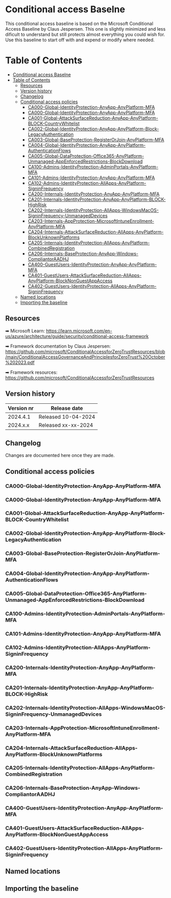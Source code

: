 # Conditional access Baselne

This conditional access baseline is based on the Microsoft Conditional Access Baseline by Claus Jespersen. This one is slightly minimized and less dificult to understand but still protects almost everything you could wish for. Use this baseline to start off with and expend or modify where needed.


# Table of Contents
- [Conditional access Baselne](#conditional-access-baselne)
- [Table of Contents](#table-of-contents)
  - [Resources](#resources)
  - [Version history](#version-history)
  - [Changelog](#changelog)
  - [Conditional access policies](#conditional-access-policies)
    - [CA000-Global-IdentityProtection-AnyApp-AnyPlatform-MFA](#ca000-global-identityprotection-anyapp-anyplatform-mfa)
    - [CA000-Global-IdentityProtection-AnyApp-AnyPlatform-MFA](#ca000-global-identityprotection-anyapp-anyplatform-mfa-1)
    - [CA001-Global-AttackSurfaceReduction-AnyApp-AnyPlatform-BLOCK-CountryWhitelist](#ca001-global-attacksurfacereduction-anyapp-anyplatform-block-countrywhitelist)
    - [CA002-Global-IdentityProtection-AnyApp-AnyPlatform-Block-LegacyAuthentication](#ca002-global-identityprotection-anyapp-anyplatform-block-legacyauthentication)
    - [CA003-Global-BaseProtection-RegisterOrJoin-AnyPlatform-MFA](#ca003-global-baseprotection-registerorjoin-anyplatform-mfa)
    - [CA004-Global-IdentityProtection-AnyApp-AnyPlatform-AuthenticationFlows](#ca004-global-identityprotection-anyapp-anyplatform-authenticationflows)
    - [CA005-Global-DataProtection-Office365-AnyPlatform-Unmanaged-AppEnforcedRestrictions-BlockDownload](#ca005-global-dataprotection-office365-anyplatform-unmanaged-appenforcedrestrictions-blockdownload)
    - [CA100-Admins-IdentityProtection-AdminPortals-AnyPlatform-MFA](#ca100-admins-identityprotection-adminportals-anyplatform-mfa)
    - [CA101-Admins-IdentityProtection-AnyApp-AnyPlatform-MFA](#ca101-admins-identityprotection-anyapp-anyplatform-mfa)
    - [CA102-Admins-IdentityProtection-AllApps-AnyPlatform-SigninFrequency](#ca102-admins-identityprotection-allapps-anyplatform-signinfrequency)
    - [CA200-Internals-IdentityProtection-AnyApp-AnyPlatform-MFA](#ca200-internals-identityprotection-anyapp-anyplatform-mfa)
    - [CA201-Internals-IdentityProtection-AnyApp-AnyPlatform-BLOCK-HighRisk](#ca201-internals-identityprotection-anyapp-anyplatform-block-highrisk)
    - [CA202-Internals-IdentityProtection-AllApps-WindowsMacOS-SigninFrequency-UnmanagedDevices](#ca202-internals-identityprotection-allapps-windowsmacos-signinfrequency-unmanageddevices)
    - [CA203-Internals-AppProtection-MicrosoftIntuneEnrollment-AnyPlatform-MFA](#ca203-internals-appprotection-microsoftintuneenrollment-anyplatform-mfa)
    - [CA204-Internals-AttackSurfaceReduction-AllApps-AnyPlatform-BlockUnknownPlatforms](#ca204-internals-attacksurfacereduction-allapps-anyplatform-blockunknownplatforms)
    - [CA205-Internals-IdentityProtection-AllApps-AnyPlatform-CombinedRegistration](#ca205-internals-identityprotection-allapps-anyplatform-combinedregistration)
    - [CA206-Internals-BaseProtection-AnyApp-Windows-CompliantorAADHJ](#ca206-internals-baseprotection-anyapp-windows-compliantoraadhj)
    - [CA400-GuestUsers-IdentityProtection-AnyApp-AnyPlatform-MFA](#ca400-guestusers-identityprotection-anyapp-anyplatform-mfa)
    - [CA401-GuestUsers-AttackSurfaceReduction-AllApps-AnyPlatform-BlockNonGuestAppAccess](#ca401-guestusers-attacksurfacereduction-allapps-anyplatform-blocknonguestappaccess)
    - [CA402-GuestUsers-IdentityProtection-AllApps-AnyPlatform-SigninFrequency](#ca402-guestusers-identityprotection-allapps-anyplatform-signinfrequency)
  - [Named locations](#named-locations)
  - [Importing the baseline](#importing-the-baseline)


## Resources
➡ Microsoft Learn: https://learn.microsoft.com/en-us/azure/architecture/guide/security/conditional-access-framework

➡ Framework documentation by Claus Jespersen: https://github.com/microsoft/ConditionalAccessforZeroTrustResources/blob/main/ConditionalAccessGovernanceAndPrinciplesforZeroTrust%20October%202023.pdf

➡ Framework resources: https://github.com/microsoft/ConditionalAccessforZeroTrustResources


## Version history

| Version nr | Release date |
| -------- | -------- |
| 2024.4.1 | Released 10-04-2024 |
| 2024.x.x | Released xx-xx-2024 |


## Changelog

Changes are documented here once they are made.


## Conditional access policies

### CA000-Global-IdentityProtection-AnyApp-AnyPlatform-MFA
### CA000-Global-IdentityProtection-AnyApp-AnyPlatform-MFA
### CA001-Global-AttackSurfaceReduction-AnyApp-AnyPlatform-BLOCK-CountryWhitelist
### CA002-Global-IdentityProtection-AnyApp-AnyPlatform-Block-LegacyAuthentication
### CA003-Global-BaseProtection-RegisterOrJoin-AnyPlatform-MFA
### CA004-Global-IdentityProtection-AnyApp-AnyPlatform-AuthenticationFlows
### CA005-Global-DataProtection-Office365-AnyPlatform-Unmanaged-AppEnforcedRestrictions-BlockDownload
### CA100-Admins-IdentityProtection-AdminPortals-AnyPlatform-MFA
### CA101-Admins-IdentityProtection-AnyApp-AnyPlatform-MFA
### CA102-Admins-IdentityProtection-AllApps-AnyPlatform-SigninFrequency
### CA200-Internals-IdentityProtection-AnyApp-AnyPlatform-MFA
### CA201-Internals-IdentityProtection-AnyApp-AnyPlatform-BLOCK-HighRisk
### CA202-Internals-IdentityProtection-AllApps-WindowsMacOS-SigninFrequency-UnmanagedDevices
### CA203-Internals-AppProtection-MicrosoftIntuneEnrollment-AnyPlatform-MFA
### CA204-Internals-AttackSurfaceReduction-AllApps-AnyPlatform-BlockUnknownPlatforms
### CA205-Internals-IdentityProtection-AllApps-AnyPlatform-CombinedRegistration
### CA206-Internals-BaseProtection-AnyApp-Windows-CompliantorAADHJ
### CA400-GuestUsers-IdentityProtection-AnyApp-AnyPlatform-MFA
### CA401-GuestUsers-AttackSurfaceReduction-AllApps-AnyPlatform-BlockNonGuestAppAccess
### CA402-GuestUsers-IdentityProtection-AllApps-AnyPlatform-SigninFrequency


## Named locations



## Importing the baseline